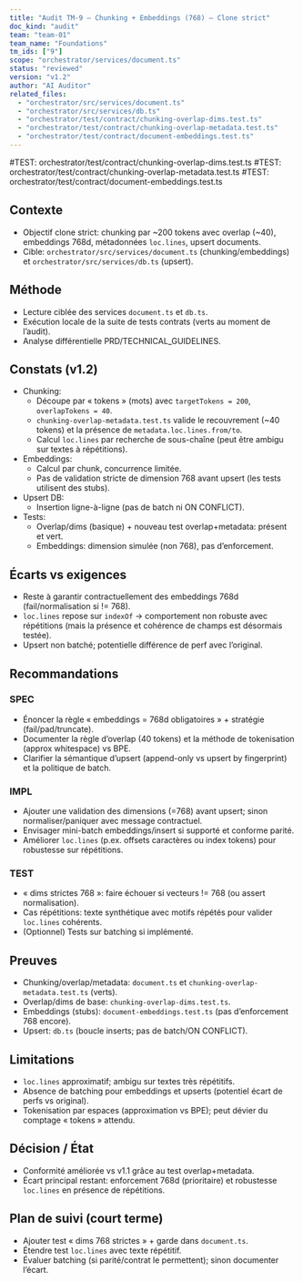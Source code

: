 ```yaml
---
title: "Audit TM-9 — Chunking + Embeddings (768) — Clone strict"
doc_kind: "audit"
team: "team-01"
team_name: "Foundations"
tm_ids: ["9"]
scope: "orchestrator/services/document.ts"
status: "reviewed"
version: "v1.2"
author: "AI Auditor"
related_files:
  - "orchestrator/src/services/document.ts"
  - "orchestrator/src/services/db.ts"
  - "orchestrator/test/contract/chunking-overlap-dims.test.ts"
  - "orchestrator/test/contract/chunking-overlap-metadata.test.ts"
  - "orchestrator/test/contract/document-embeddings.test.ts"
---
```


#TEST: orchestrator/test/contract/chunking-overlap-dims.test.ts
#TEST: orchestrator/test/contract/chunking-overlap-metadata.test.ts
#TEST: orchestrator/test/contract/document-embeddings.test.ts

## Contexte
- Objectif clone strict: chunking par ~200 tokens avec overlap (~40), embeddings 768d, métadonnées `loc.lines`, upsert documents.
- Cible: `orchestrator/src/services/document.ts` (chunking/embeddings) et `orchestrator/src/services/db.ts` (upsert).

## Méthode
- Lecture ciblée des services `document.ts` et `db.ts`.
- Exécution locale de la suite de tests contrats (verts au moment de l’audit).
- Analyse différentielle PRD/TECHNICAL_GUIDELINES.

## Constats (v1.2)
- Chunking:
  - Découpe par « tokens » (mots) avec `targetTokens = 200`, `overlapTokens = 40`.
  - `chunking-overlap-metadata.test.ts` valide le recouvrement (~40 tokens) et la présence de `metadata.loc.lines.from/to`.
  - Calcul `loc.lines` par recherche de sous-chaîne (peut être ambigu sur textes à répétitions).
- Embeddings:
  - Calcul par chunk, concurrence limitée.
  - Pas de validation stricte de dimension 768 avant upsert (les tests utilisent des stubs).
- Upsert DB:
  - Insertion ligne-à-ligne (pas de batch ni ON CONFLICT).
- Tests:
  - Overlap/dims (basique) + nouveau test overlap+metadata: présent et vert.
  - Embeddings: dimension simulée (non 768), pas d’enforcement.

## Écarts vs exigences
- Reste à garantir contractuellement des embeddings 768d (fail/normalisation si != 768).
- `loc.lines` repose sur `indexOf` → comportement non robuste avec répétitions (mais la présence et cohérence de champs est désormais testée).
- Upsert non batché; potentielle différence de perf avec l’original.

## Recommandations
### SPEC
- Énoncer la règle « embeddings = 768d obligatoires » + stratégie (fail/pad/truncate).
- Documenter la règle d’overlap (40 tokens) et la méthode de tokenisation (approx whitespace) vs BPE.
- Clarifier la sémantique d’upsert (append-only vs upsert by fingerprint) et la politique de batch.

### IMPL
- Ajouter une validation des dimensions (=768) avant upsert; sinon normaliser/paniquer avec message contractuel.
- Envisager mini-batch embeddings/insert si supporté et conforme parité.
- Améliorer `loc.lines` (p.ex. offsets caractères ou index tokens) pour robustesse sur répétitions.

### TEST
- « dims strictes 768 »: faire échouer si vecteurs != 768 (ou assert normalisation).
- Cas répétitions: texte synthétique avec motifs répétés pour valider `loc.lines` cohérents.
- (Optionnel) Tests sur batching si implémenté.

## Preuves
- Chunking/overlap/metadata: `document.ts` et `chunking-overlap-metadata.test.ts` (verts).
- Overlap/dims de base: `chunking-overlap-dims.test.ts`.
- Embeddings (stubs): `document-embeddings.test.ts` (pas d’enforcement 768 encore).
- Upsert: `db.ts` (boucle inserts; pas de batch/ON CONFLICT).

## Limitations
- `loc.lines` approximatif; ambigu sur textes très répétitifs.
- Absence de batching pour embeddings et upserts (potentiel écart de perfs vs original).
- Tokenisation par espaces (approximation vs BPE); peut dévier du comptage « tokens » attendu.

## Décision / État
- Conformité améliorée vs v1.1 grâce au test overlap+metadata.
- Écart principal restant: enforcement 768d (prioritaire) et robustesse `loc.lines` en présence de répétitions.

## Plan de suivi (court terme)
- Ajouter test « dims 768 strictes » + garde dans `document.ts`.
- Étendre test `loc.lines` avec texte répétitif.
- Évaluer batching (si parité/contrat le permettent); sinon documenter l’écart.
